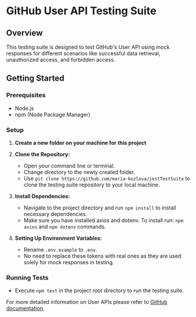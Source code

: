 # GitHub User API Testing Suite

## Overview
This testing suite is designed to test GitHub's User API using mock responses for different scenarios like successful data retrieval, unauthorized access, and forbidden access.

## Getting Started

### Prerequisites
- Node.js
- npm (Node Package Manager)

### Setup
1. **Create a new folder on your machine for this project**

2. **Clone the Repository:**
   - Open your command line or terminal.
   - Change directory to the newly created folder.
   - Use `git clone https://github.com/maria-kozlova/jestTestSuite` to clone the testing suite repository to your local machine.

3. **Install Dependencies:**
   - Navigate to the project directory and run `npm install` to install necessary dependencies.
   - Make sure you have installed axios and dotenv. To install run: `npm axios` and `npm dotenv` commands.

4. **Setting Up Environment Variables:**
   - Rename `.env.example` to `.env`.
   - No need to replace these tokens with real ones as they are used solely for mock responses in testing.

### Running Tests
- Execute `npm test` in the project root directory to run the testing suite.

For more detailed information on User APIs please refer to [GitHub documentation](https://docs.github.com/en/rest/users/users?apiVersion=2022-11-28#get-the-authenticated-user).
